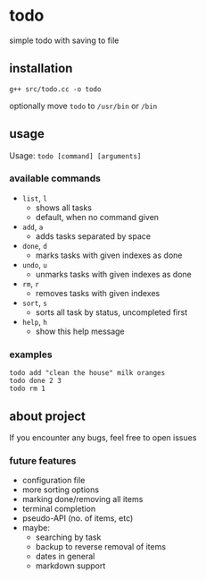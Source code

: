# todo

simple todo with saving to file

## installation

`g++ src/todo.cc -o todo`

optionally move `todo` to `/usr/bin` or `/bin`

## usage

Usage: `todo [command] [arguments]`

### available commands

- `list`, `l`
    - shows all tasks
    - default, when no command given
- `add`, `a`
    - adds tasks separated by space
- `done`, `d`
    - marks tasks with given indexes as done
- `undo`, `u`
    - unmarks tasks with given indexes as done
- `rm`, `r`
    - removes tasks with given indexes
- `sort`, `s`
    - sorts all task by status, uncompleted first
- `help`, `h`
    - show this help message

### examples
```
todo add "clean the house" milk oranges
todo done 2 3
todo rm 1
```

## about project

If you encounter any bugs, feel free to open issues

### future features

- configuration file
- more sorting options
- marking done/removing all items
- terminal completion
- pseudo-API (no. of items, etc)
- maybe:
    - searching by task
    - backup to reverse removal of items
    - dates in general
    - markdown support

